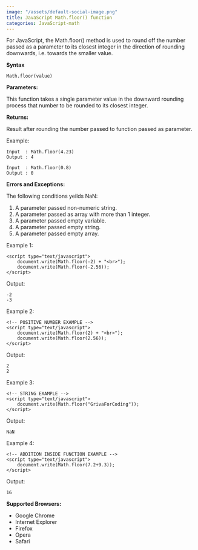 ```yaml
---
image: "/assets/default-social-image.png"
title: JavaScript Math.floor() function
categories: JavaScript-math
---
```


For JavaScript, the Math.floor() method is used to round off the number passed as a parameter to its closest integer in the direction of rounding downwards, i.e. towards the smaller value.

**Syntax**

`Math.floor(value)`

**Parameters:**

This function takes a single parameter value in the downward rounding process that number to be rounded to its closest integer.

**Returns:**

Result after rounding the number passed to function passed as parameter.

Example:

```
Input  : Math.floor(4.23)
Output : 4
```

```
Input  : Math.floor(0.8)
Output : 0
```

**Errors and Exceptions:**

The following conditions yeilds NaN:

1. A parameter passed non-numeric string.
2. A parameter passed as array with more than 1 integer.
3. A parameter passed empty variable.
4. A parameter passed empty string.
5. A parameter passed empty array.

Example 1:

```
<script type="text/javascript"> 
    document.write(Math.floor(-2) + "<br>");  
    document.write(Math.floor(-2.56));           
</script> 
```

Output:

```
-2
-3
```

Example 2:

```
<!-- POSITIVE NUMBER EXAMPLE -->
<script type="text/javascript"> 
    document.write(Math.floor(2) + "<br>");  
    document.write(Math.floor(2.56));           
</script> 
```

Output:

```
2
2
```

Example 3:

```
<!-- STRING EXAMPLE -->
<script type="text/javascript"> 
    document.write(Math.floor("GrivaForCoding"));           
</script> 
```

Output:

`NaN`

Example 4:

```
<!-- ADDITION INSIDE FUNCTION EXAMPLE -->
<script type="text/javascript"> 
    document.write(Math.floor(7.2+9.3));            
</script> 
```

Output:

`16`

**Supported Browsers:**

* Google Chrome
* Internet Explorer
* Firefox
* Opera
* Safari